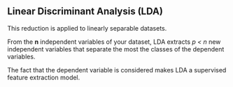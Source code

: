## Linear Discriminant Analysis (LDA)

This reduction is applied to linearly separable datasets.

From the **n** independent variables of your dataset,
LDA extracts *p < n* new independent variables that separate the most the classes of the dependent variables.

The fact that the dependent variable is considered makes LDA a supervised feature extraction model.
